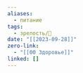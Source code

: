 ```yaml
---
aliases:
  - питание
tags:
  - зрелость/🌱
date: "[[2023-09-28]]"
zero-link:
  - "[[00 Здоровье]]"
linked: []
---
```


